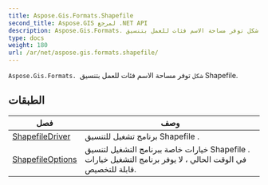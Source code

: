 ```yaml
---
title: Aspose.Gis.Formats.Shapefile
second_title: Aspose.GIS لمرجع .NET API
description: Aspose.Gis.Formats. شكل توفر مساحة الاسم فئات للعمل بتنسيق Shapefile.
type: docs
weight: 180
url: /ar/net/aspose.gis.formats.shapefile/
---
```

`Aspose.Gis.Formats. شكل` توفر مساحة الاسم فئات للعمل بتنسيق Shapefile.

## الطبقات

| فصل | وصف |
| --- | --- |
| [ShapefileDriver](./shapefiledriver/) | برنامج تشغيل للتنسيق Shapefile . |
| [ShapefileOptions](./shapefileoptions/) | خيارات خاصة ببرنامج التشغيل لتنسيق Shapefile . في الوقت الحالي ، لا يوفر برنامج التشغيل خيارات قابلة للتخصيص. |



